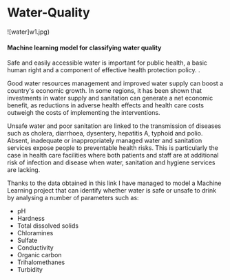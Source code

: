 # Water-Quality

![water]w1.jpg)


<h4>Machine learning model for classifying water quality</h4>

Safe and easily accessible water is important for public health, a basic human right and a component of effective health protection policy. . 

Good water resources management and improved water supply can boost a country's economic growth. In some regions, it has been shown that investments in water supply and sanitation can generate a net economic benefit, as reductions in adverse health effects and health care costs outweigh the costs of implementing the interventions.

Unsafe water and poor sanitation are linked to the transmission of diseases such as cholera, diarrhoea, dysentery, hepatitis A, typhoid and polio. Absent, inadequate or inappropriately managed water and sanitation services expose people to preventable health risks. This is particularly the case in health care facilities where both patients and staff are at additional risk of infection and disease when water, sanitation and hygiene services are lacking.

Thanks to the data obtained in this link I have managed to model a Machine Learning project that can identify whether water is safe or unsafe to drink by analysing a number of parameters such as:

- pH
- Hardness
- Total dissolved solids
- Chloramines
- Sulfate
- Conductivity
- Organic carbon
- Trihalomethanes
- Turbidity